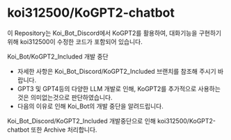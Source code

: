 # koi312500/KoGPT2-chatbot

이 Repository는 Koi_Bot_Discord에서 KoGPT2를 활용하여, 대화기능을 구현하기 위해 koi312500이 수정한 코드가 포함되어 있습니다.

Koi_Bot/KoGPT2_Included 개발 중단
 - 자세한 사항은 Koi_Bot_Discord/KoGPT2_Included 브랜치를 참조해 주시기 바랍니다.
 - GPT3 및 GPT4등의 다양한 LLM 개발로 인해, KoGPT2를 추가적으로 사용하는 것은 의미없는것으로 판단하였습니다.
 - 다음의 이유로 인해 Koi_Bot의 개발 중단을 알려드립니다.

Koi_Bot_Discord/KoGPT2_Included 개발중단으로 인해 koi312500/KoGPT2-chatbot 또한 Archive 처리합니다.
